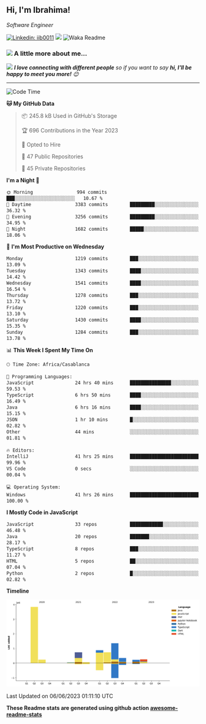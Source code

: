 <h2>Hi, I'm Ibrahima! </h2>
<p><em>Software Engineer 
</em></p>


[![Linkedin: iib0011](https://img.shields.io/badge/-iib0011-blue?style=flat-square&logo=Linkedin&logoColor=white&link=https://www.linkedin.com/in/iib0011/)](https://www.linkedin.com/in/iib0011/)
![](https://visitor-badge.glitch.me/badge?page_id=iib0011)
![Waka Readme](https://github.com/iib0011/iib0011/workflows/Waka%20Readme/badge.svg)


### <img src="https://media.giphy.com/media/VgCDAzcKvsR6OM0uWg/giphy.gif" width="50"> A little more about me...  


<img src="https://media.giphy.com/media/LnQjpWaON8nhr21vNW/giphy.gif" width="60"> <em><b>I love connecting with different people</b> so if you want to say <b>hi, I'll be happy to meet you more!</b> 😊</em>

---
<!--START_SECTION:waka-->
![Code Time](http://img.shields.io/badge/Code%20Time-2%2C163%20hrs%2027%20mins-blue)

**🐱 My GitHub Data** 

> 📦 245.8 kB Used in GitHub's Storage 
 > 
> 🏆 696 Contributions in the Year 2023
 > 
> 💼 Opted to Hire
 > 
> 📜 47 Public Repositories 
 > 
> 🔑 45 Private Repositories 
 > 
**I'm a Night 🦉** 

```text
🌞 Morning                994 commits         ███░░░░░░░░░░░░░░░░░░░░░░   10.67 % 
🌆 Daytime                3383 commits        █████████░░░░░░░░░░░░░░░░   36.32 % 
🌃 Evening                3256 commits        █████████░░░░░░░░░░░░░░░░   34.95 % 
🌙 Night                  1682 commits        █████░░░░░░░░░░░░░░░░░░░░   18.06 % 
```
📅 **I'm Most Productive on Wednesday** 

```text
Monday                   1219 commits        ███░░░░░░░░░░░░░░░░░░░░░░   13.09 % 
Tuesday                  1343 commits        ████░░░░░░░░░░░░░░░░░░░░░   14.42 % 
Wednesday                1541 commits        ████░░░░░░░░░░░░░░░░░░░░░   16.54 % 
Thursday                 1278 commits        ███░░░░░░░░░░░░░░░░░░░░░░   13.72 % 
Friday                   1220 commits        ███░░░░░░░░░░░░░░░░░░░░░░   13.10 % 
Saturday                 1430 commits        ████░░░░░░░░░░░░░░░░░░░░░   15.35 % 
Sunday                   1284 commits        ███░░░░░░░░░░░░░░░░░░░░░░   13.78 % 
```


📊 **This Week I Spent My Time On** 

```text
🕑︎ Time Zone: Africa/Casablanca

💬 Programming Languages: 
JavaScript               24 hrs 40 mins      ███████████████░░░░░░░░░░   59.53 % 
TypeScript               6 hrs 50 mins       ████░░░░░░░░░░░░░░░░░░░░░   16.49 % 
Java                     6 hrs 16 mins       ████░░░░░░░░░░░░░░░░░░░░░   15.15 % 
JSON                     1 hr 10 mins        █░░░░░░░░░░░░░░░░░░░░░░░░   02.82 % 
Other                    44 mins             ░░░░░░░░░░░░░░░░░░░░░░░░░   01.81 % 

🔥 Editors: 
IntelliJ                 41 hrs 25 mins      █████████████████████████   99.96 % 
VS Code                  0 secs              ░░░░░░░░░░░░░░░░░░░░░░░░░   00.04 % 

💻 Operating System: 
Windows                  41 hrs 26 mins      █████████████████████████   100.00 % 
```

**I Mostly Code in JavaScript** 

```text
JavaScript               33 repos            ████████████░░░░░░░░░░░░░   46.48 % 
Java                     20 repos            ███████░░░░░░░░░░░░░░░░░░   28.17 % 
TypeScript               8 repos             ███░░░░░░░░░░░░░░░░░░░░░░   11.27 % 
HTML                     5 repos             ██░░░░░░░░░░░░░░░░░░░░░░░   07.04 % 
Python                   2 repos             █░░░░░░░░░░░░░░░░░░░░░░░░   02.82 % 
```



**Timeline**

![Lines of Code chart](https://raw.githubusercontent.com/iib0011/iib0011/master/assets/bar_graph.png)


 Last Updated on 06/06/2023 01:11:10 UTC
<!--END_SECTION:waka-->

**These Readme stats are generated using github action [awesome-readme-stats](https://github.com/iib0011/waka-readme-stats)**

